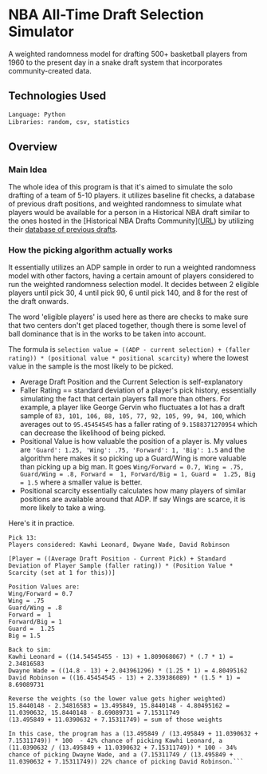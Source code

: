 # NBA All-Time Draft Selection Simulator

A weighted randomness model for drafting 500+ basketball players from 1960 to the present day in a snake draft system that incorporates community-created data.

## Technologies Used
```sh
Language: Python
Libraries: random, csv, statistics
```

## Overview

### Main Idea
The whole idea of this program is that it's aimed to simulate the solo drafting of a team of 5-10 players. it utilizes baseline fit checks, a database of previous draft positions, and weighted randomness to simulate what players would be available for a person in a Historical NBA draft similar to the ones hosted in the [Historical NBA Drafts Community]([URL](
discord.gg/hdnba)) by utilizing their [database of previous drafts]([url](https://docs.google.com/spreadsheets/d/1ts62gSSJd8o2nF6OhpJV1lc_OrIMdMsCo7aLxYT2qRU/edit)https://docs.google.com/spreadsheets/d/1ts62gSSJd8o2nF6OhpJV1lc_OrIMdMsCo7aLxYT2qRU/edit). 

### How the picking algorithm actually works

It essentially utilizes an ADP sample in order to run a weighted randomness model with other factors, having a certain amount of players considered to run the weighted randomness selection model. It decides between 2 eligible players until pick 30, 4 until pick 90, 6 until pick 140, and 8 for the rest of the draft onwards.

The word 'eligible players' is used here as there are checks to make sure that two centers don't get placed together, though there is some level of ball dominance that is in the works to be taken into account. 

The formula is ``selection value = ((ADP - current selection) + (faller rating)) * (positional value * positional scarcity)`` where the lowest value in the sample is the most likely to be picked.
- Average Draft Position and the Current Selection is self-explanatory 
- Faller Rating == standard deviation of a player's pick history, essentially simulating the fact that certain players fall more than others. For example, a player like George Gervin who fluctuates a lot has a draft sample of ``83, 101, 106, 88, 105, 77, 92, 105, 99, 94, 100``, which averages out to ``95.45454545`` has a faller rating of ``9.1588371270954`` which can decrease the likelihood of being picked.
- Positional Value is how valuable the position of a player is. My values are  ``'Guard': 1.25, 'Wing': .75, 'Forward': 1, 'Big': 1.5`` and the algorithm here makes it so picking up a Guard/Wing is more valuable than picking up a big man. It goes ``Wing/Forward = 0.7, Wing = .75, Guard/Wing = .8, Forward =  1, Forward/Big = 1, Guard =  1.25, Big = 1.5`` where a smaller value is better.
- Positional scarcity essentially calculates how many players of similar positions are available around that ADP. If say Wings are scarce, it is more likely to take a wing.

Here's it in practice.

```
Pick 13:
Players considered: Kawhi Leonard, Dwyane Wade, David Robinson

[Player = ((Average Draft Position - Current Pick) + Standard Deviation of Player Sample (faller rating)) * (Position Value * Scarcity (set at 1 for this))]

Position Values are:
Wing/Forward = 0.7
Wing = .75
Guard/Wing = .8
Forward =  1
Forward/Big = 1
Guard =  1.25
Big = 1.5 

Back to sim:
Kawhi Leonard = ((14.54545455 - 13) + 1.809068067) * (.7 * 1) = 2.34816583
Dwayne Wade = ((14.8 - 13) + 2.043961296) * (1.25 * 1) = 4.80495162
David Robinson = ((16.45454545 - 13) + 2.339386089) * (1.5 * 1) = 8.69089731

Reverse the weights (so the lower value gets higher weighted)
15.8440148 - 2.34816583 = 13.495849, 15.8440148 - 4.80495162 = 11.0390632, 15.8440148 - 8.69089731 = 7.15311749
(13.495849 + 11.0390632 + 7.15311749) = sum of those weights

In this case, the program has a (13.495849 / (13.495849 + 11.0390632 + 7.15311749)) * 100  - 42% chance of picking Kawhi Leonard, a (11.0390632 / (13.495849 + 11.0390632 + 7.15311749)) * 100 - 34% chance of picking Dwayne Wade, and a (7.15311749 / (13.495849 + 11.0390632 + 7.15311749)) 22% chance of picking David Robinson.```
